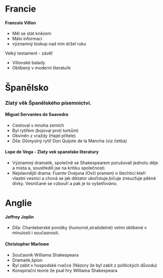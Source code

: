# Francie


#### Francois Villon



* Měl se stát knězem
* Málo informací
* významný biskup nad ním držel ruku

Velký testament - závěť



* Villonské balady
* Oblíbený v moderní literatuře


# Španělsko


### Zlatý věk Španělského písemnictví.


#### Miguel Servantes de Saavedra



* Cestoval v mnoha zemích
* Byl rytířem (bojoval proti turkům)
* Obviněn z vraždy (Hajel přítele)
* Díla: Důmyslný rytíř Don Quijote de la Mancha (viz četba)


#### Lope de Vega - Zlaty vek spanelske literatury



* Významný dramatik, společně se Shakespearem porušovali jednotu děje a místa a, soustředili jse na kritiku společnosti.
* Nejslavnější drama: Fuente Ovejuna (Ovčí pramen) o šlechtici kteří vlastní vesnici a chová se jak diktator ukořistuje,bičuje zneucťuje pěkné dívky. Vesničané se vzbouří a pak je to vyšetřováno.


# Anglie


#### Jeffrey Joplin



* Díla: Chanteberské povídky (humorné,strašidelné) velmi oblíbené v minulosti i současnosti.


#### Christopher Marlowe



* Současník Williama Shakespeara
* Dramatik,špion
* Byl zabit v hospodské rvačce (Názory že byl zabit z politických důvodu)
* Konspirační teorie že psal hry Williama Shakespeara
